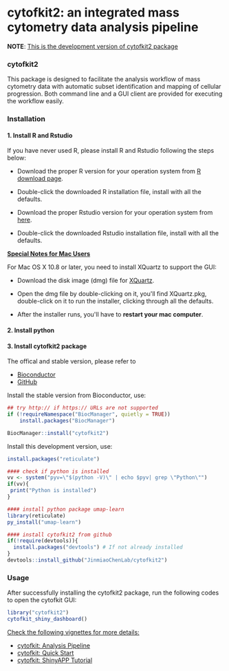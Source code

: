 cytofkit2: an integrated mass cytometry data analysis pipeline
============

**NOTE**: <u>This is the development version of cytofkit2 package</u>

### cytofkit2

This package is designed to facilitate the analysis workflow of mass cytometry data with automatic subset identification and mapping of cellular progression. Both command line and a GUI client are provided for executing the workflow easily.

### Installation

#### 1. Install R and Rstudio

If you have never used R, please install R and Rstudio following the steps below:

- Download the proper R version for your operation system from [R download page](http://cran.stat.nus.edu.sg).

- Double-click the downloaded R installation file, install with all the defaults.

- Download the proper Rstudio version for your operation system from [here](https://www.rstudio.com/products/rstudio/download/).

- Double-click the downloaded Rstudio installation file, install with all the defaults.


<u>**Special Notes for Mac Users**</u>

For Mac OS X 10.8 or later, you need to install XQuartz to support the GUI:

* Download the disk image (dmg) file for [XQuartz](http://xquartz.macosforge.org).

* Open the dmg file by double-clicking on it, you'll find XQuartz.pkg, double-click on it to run the installer, clicking through all the defaults.

* After the installer runs, you'll have to **restart your mac computer**.

#### 2. Install python

#### 3. Install cytofkit2 package

The offical and stable version, please refer to 

- [Bioconductor](https://www.bioconductor.org/packages/cytofkit/)
- [GitHub](https://github.com/JinmiaoChenLab/cytofkit2)

Install the stable version from Bioconductor, use:

``` r
## try http:// if https:// URLs are not supported
if (!requireNamespace("BiocManager", quietly = TRUE))
    install.packages("BiocManager")

BiocManager::install("cytofkit2")
```

Install this development version, use:

``` r
install.packages("reticulate")

#### check if python is installed
vv <- system("pyv=\"$(python -V)\" | echo $pyv| grep \"Python\"")
if(vv){
 print("Python is installed")
}

#### install python package umap-learn
library(reticulate)
py_install("umap-learn")

#### install cytofkit2 from github
if(!require(devtools)){
  install.packages("devtools") # If not already installed
}
devtools::install_github("JinmiaoChenLab/cytofkit2")
```

### Usage

After successfully installing the cytofkit2 package, run the following codes to open the cytofkit GUI:

``` r
library("cytofkit2")
cytofkit_shiny_dashboard()
```

<u>Check the following vignettes for more details:</u>

- [cytofkit: Analysis Pipeline](https://www.bioconductor.org/packages/release/bioc/vignettes/cytofkit/inst/doc/cytofkit_workflow.html)    
- [cytofkit: Quick Start](https://www.bioconductor.org/packages/release/bioc/vignettes/cytofkit/inst/doc/cytofkit_example.html)   
- [cytofkit: ShinyAPP Tutorial](https://www.bioconductor.org/packages/release/bioc/vignettes/cytofkit/inst/doc/cytofkit_shinyAPP.html)    




